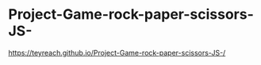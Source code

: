 # Project-Game-rock-paper-scissors-JS-
https://teyreach.github.io/Project-Game-rock-paper-scissors-JS-/
